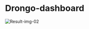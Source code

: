 # Drongo-dashboard
![Result-img-02](https://github.com/adibmansuri511/Drongo-dashboard/assets/135020831/c16d31d2-4cce-4ff7-a0ee-42edf1c3532c)
